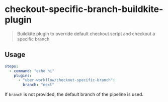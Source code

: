 # checkout-specific-branch-buildkite-plugin

> Buildkite plugin to override default checkout script and checkout a specific branch

## Usage

```yaml
steps:
  - command: "echo hi"
    plugins:
      - "uber-workflow/checkout-specific-branch":
        branch: "next"
```

If `branch` is not provided, the default branch of the pipeline is used.
